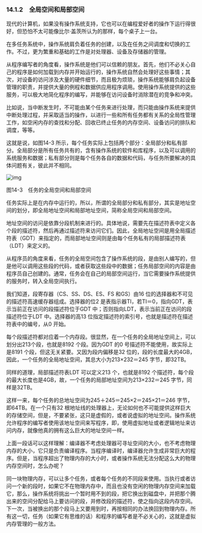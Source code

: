 ### 14.1.2　全局空间和局部空间

现代的计算机，如果没有操作系统支持，它也可以在编程爱好者的操作下运行得很好，但恐怕不太可能像比尔·盖茨所认为的那样，每个桌子上一台。

在多任务系统中，操作系统肩负着任务的创建，以及在任务之间调度和切换的工作。不过，更为繁重和基础的工作是对处理器、设备及存储器的管理。

从程序编写者的角度看，操作系统是他们可以信赖的朋友。首先，他们不必关心自己的程序是如何加载到内存并开始运行的，操作系统自然会处理好这些事情；其次，对设备的访问涉及大量的硬件细节，而且极为烦琐，操作系统能够肩负起设备管理的职责，并提供大量的例程和数据供应用程序调用。使用操作系统提供的这些服务，可以极大地简化程序的编写，并能够在访问设备时消除潜在的竞争和冲突。

比如说，当中断发生时，不可能由某个任务来进行处理，而只能由操作系统来提供中断处理过程，并采取适当的操作，以进行一些和所有任务都有关系的全局性管理工作，如空闲内存的查找和分配、回收已终止任务的内存空间、设备访问的排队和调度，等等。

这就是说，如图14-3 所示，每个任务实际上包括两个部分：全局部分和私有部分。全局部分是所有任务共有的，含有操作系统的软件和库程序，以及可以调用的系统服务和数据；私有部分则是每个任务各自的数据和代码，与任务所要解决的具体问题有关，彼此并不相同。

![img](../0-Assets/Epubook/x86汇编语言从实模式到保护模式_李忠_等_Z_Library/images/00566.jpeg)

图14-3　任务的全局空间和局部空间

任务实际上是在内存中运行的，所以，所谓的全局部分和私有部分，其实是地址空间的划分，即全局地址空间和局部地址空间，简称全局空间和局部空间。

地址空间的访问是依靠分段机制来进行的。具体地说，需要先在描述符表中定义各个段的描述符，然后再通过描述符来访问它们。因此，全局地址空间是用全局描述符表（GDT）来指定的，而局部地址空间则是由每个任务私有的局部描述符表（LDT）来定义的。

从程序员的角度来看，任务的全局空间包含了操作系统的段，是由别人编写的，但是他可以调用这些段的代码，或者获取这些段中的数据；任务局部空间的内容是由程序员自己创建的。通常，任务会在自己的局部空间运行，当它需要操作系统提供的服务时，转入全局空间执行。

我们知道，段寄存器（CS、SS、DS、ES、FS 和GS）由16 位的选择器和不可见的描述符高速缓存器组成。选择器的位2 是表指示器TI，若TI＝0，指向GDT，表示当前正在访问的段描述符位于GDT 中；否则指向LDT，表示当前正在访问的段描述符位于LDT 中。选择器的高13 位指定描述符的索引号，也就是描述符在描述符表中的编号，从0 开始。

每个段描述符都对应着一个内存段。很显然，在一个任务的全局地址空间上，可以划分出213个段，也就是8192 个段。因为GDT 的0 号描述符不能使用，故实际上是8191 个段，但这无关紧要。又因为段内偏移是32 位的，段的长度最大的4GB，因此，一个任务的全局地址空间，其总大小为213×232＝245 字节，即32TB。

同样的道理，局部描述符表LDT 可以定义213 个，也就是8192 个描述符，每个段的最大长度也是4GB，故，一个任务的局部地址空间为213×232＝245 字节，同样是32TB。

这样一来，每个任务的总地址空间为245＋245＝245×2＝245×21＝246 字节，即64TB。在一个只有32 根地址线的处理器上，无论如何也不可能提供这样巨大的存储空间，但是，不要紧张，这只是虚假的，或者说虚拟的地址空间。操作系统允许程序的编写者使用该地址空间来写程序，即，使用虚拟地址或者逻辑地址来访问内存，就像他真的拥有这么巨大的地址空间一样。

上面一段话可以这样理解：编译器不考虑处理器可寻址空间的大小，也不考虑物理内存的大小，它只是负责编译程序。当程序编译时，编译器允许生成非常巨大的程序。但是，当程序超出了物理内存的大小时，或者操作系统无法分配这么大的物理内存空间时，怎么办呢？

同一块物理内存，可以让多个任务，或者每个任务的不同段来使用。当执行或者访问一个新的段时，如果它不在物理内存中，而且也没有空闲的物理内存空间来加载它，那么，操作系统将挑出一个暂时用不到的段，把它换出到磁盘中，并把那个腾出来的空间分配给马上要访问的段，并修改段的描述符，使之指向这段内存空间。下一次，当被换出的那个段马上又要用到时，再按相同的办法换回到物理内存。所有这一切，任务（如果它有思维的话）和程序的编写者是不必关心的，这就是虚拟内存管理的一般方法。